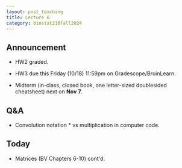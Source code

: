 ```yaml
---
layout: post_teaching
title: Lecture 6
category: biostat216fall2024
---
```


## Announcement

* HW2 graded. 

* HW3 due this Friday (10/18) 11:59pm on Gradescope/BruinLearn.

* Midterm (in-class, closed book, one letter-sized doublesided cheatsheet) next on **Nov 7**.

## Q&A

* Convolution notation $*$ vs multiplication in computer code.

## Today

* Matrices (BV Chapters 6-10) cont'd.
